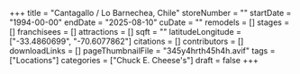 +++
title = "Cantagallo / Lo Barnechea, Chile"
storeNumber = ""
startDate = "1994-00-00"
endDate = "2025-08-10"
cuDate = ""
remodels = []
stages = []
franchisees = []
attractions = []
sqft = ""
latitudeLongitude = ["-33.4860699", "-70.6077862"]
citations = []
contributors = []
downloadLinks = []
pageThumbnailFile = "345y4hrth45h4h.avif"
tags = ["Locations"]
categories = ["Chuck E. Cheese's"]
draft = false
+++

